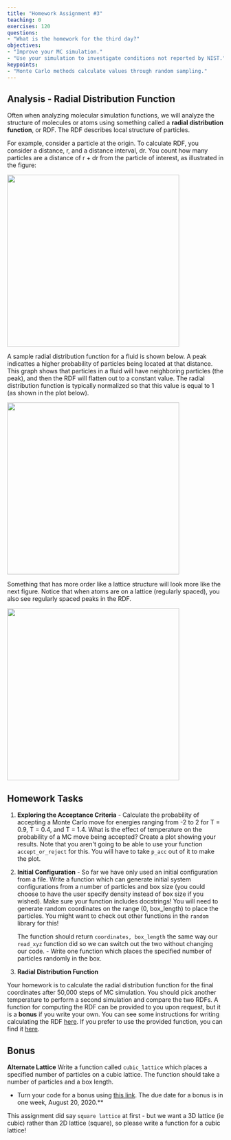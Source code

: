 ```yaml
---
title: "Homework Assignment #3"
teaching: 0
exercises: 120
questions:
- "What is the homework for the third day?"
objectives:
- "Improve your MC simulation."
- "Use your simulation to investigate conditions not reported by NIST."
keypoints:
- "Monte Carlo methods calculate values through random sampling."
---
```


## Analysis - Radial Distribution Function

Often when analyzing molecular simulation functions, we will analyze the structure of molecules or atoms using something called a **radial distribution function**, or RDF. The RDF describes local structure of particles. 

For example, consider a particle at the origin. To calculate RDF, you consider a distance, r, and a distance interval, dr. You count how many particles are a distance of r + dr from the particle of interest, as illustrated in the figure:

<img src="../fig/rdf_schematic.svg" height="400">

A sample radial distribution function for a fluid is shown below. A peak indicattes a higher probability of particles being located at that distance. This graph shows that particles in a fluid will have neighboring particles (the peak), and then the RDF will flatten out to a constant value. The radial distribution function is typically normalized so that this value is equal to 1 (as shown in the plot below).

<img src="https://upload.wikimedia.org/wikipedia/commons/3/31/Lennard-Jones_Radial_Distribution_Function.svg" height="400">

Something that has more order like a lattice structure will look more like the next figure. Notice that when atoms are on a lattice (regularly spaced), you also see regularly spaced peaks in the RDF.

<img src='https://github.com/msse-2020-bootcamp/lessons/blob/gh-pages/fig/square_lattice.png' height='400'>


## Homework Tasks

1. **Exploring the Acceptance Criteria** - Calculate the probability of accepting a Monte Carlo move for energies ranging from -2 to 2 for T = 0.9, T = 0.4, and T = 1.4. What is the effect of temperature on the probability of a MC move being accepted? Create a plot showing your results. Note that you aren't going to be able to use your function `accept_or_reject` for this. You will have to take `p_acc` out of it to make the plot.
1. **Initial Configuration** - So far we have only used an initial configuration from a file. Write a function which can generate initial system configurations from a number of particles and box size (you could choose to have the user specify density instead of box size if you wished). Make sure your function includes docstrings! You will need to generate random coordinates on the range (0, box_length) to place the particles. You might want to check out other functions in the `random` library for this!

    The function should return `coordinates, box_length` the same way our `read_xyz` function did so we can switch out the two without changing our code.
        - Write one function which places the specified number of particles randomly in the box.

1. **Radial Distribution Function** 

Your homework is to calculate the radial distribution function for the final coordinates after 50,000 steps of MC simulation. You should pick another temperature to perform a second simulation and compare the two RDFs. A function for computing the RDF can be provided to you upon request, but it is a **bonus** if you write your own. You can see some instructions for writing calculating the RDF [here](http://www.physics.emory.edu/faculty/weeks/idl/gofr2.html). If you prefer to use the provided function, you can find it [here](https://gist.github.com/janash/1c0a80f176a13dc764a15b7ab2612b29).

## Bonus
**Alternate Lattice**
Write a function called `cubic_lattice` which places a specified number of particles on a cubic lattice. The function should take a number of particles and a box length.
- Turn your code for a bonus using [this link](https://classroom.github.com/a/ZvOfBPS_). The due date for a bonus is in one week, August 20, 2020.**

This assignment did say `square lattice` at first - but we want a 3D lattice (ie cubic) rather than 2D lattice (square), so please write a function for a cubic lattice!


